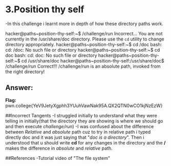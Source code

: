 # 3.Position thy self
-In this challenge i learnt more in depth of how these directory paths work.

hacker@paths~position-thy-self:~$ /challenge/run
Incorrect...
You are not currently in the /usr/share/doc directory.
Please use the `cd` utility to change directory appropriately.
hacker@paths~position-thy-self:~$ cd /doc
bash: cd: /doc: No such file or directory
hacker@paths~position-thy-self:~$ cd doc
bash: cd: doc: No such file or directory
hacker@paths~position-thy-self:~$ cd /usr/share/doc
hacker@paths~position-thy-self:/usr/share/doc$ /challenge/run
Correct!!!
/challenge/run is an absolute path, invoked from the right directory!


## Answer:
**Flag:** pwn.college{YeV9JetyXgphh3YUuhVawNak95A.QX2QTN0wCO1kjNzEzW}

##Incorrect Tangents
-I struggled initially to understand what they were telling in initially(that the directory they are showing is where we should go and then execute *challenge/run*)
-I was confused about the difference between *Relative* and *absolute* path cuz to try in relative path i typed directly doc and it was just saying that "*doc is a directory*". Then i understood that u should write **cd** for any changes in the directory and the **/** makes the difference in *absolute* and *relative* path.

##References
-Tutorial video of "The file system"
